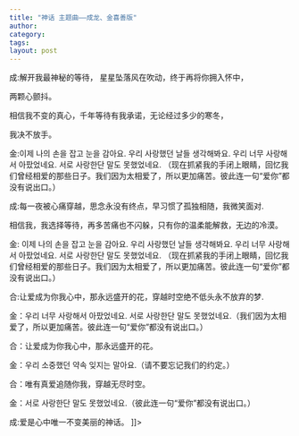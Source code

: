```yaml
---
title: "神话 主题曲——成龙、金喜善版"
author:
category: 
tags: 
layout: post
---
```


成:解开我最神秘的等待， 星星坠落风在吹动，终于再将你拥入怀中，

两颗心颤抖。

相信我不变的真心，千年等待有我承诺，无论经过多少的寒冬，

我决不放手。

金:이제 나의 손을 잡고 눈을 감아요. 우리 사랑했던 날들 생각해봐요. 우리 너무 사랑해서 아팠었네요. 서로 사랑한단 말도 못했었네요. （现在抓紧我的手闭上眼睛，回忆我们曾经相爱的那些日子。我们因为太相爱了，所以更加痛苦。彼此连一句“爱你”都没有说出口。）

成:每一夜被心痛穿越，思念永没有终点，早习惯了孤独相随，我微笑面对.

相信我，我选择等待，再多苦痛也不闪躲，只有你的温柔能解救，无边的冷漠。

金: 이제 나의 손을 잡고 눈을 감아요. 우리 사랑했던 날들 생각해봐요. 우리 너무 사랑해서 아팠었네요. 서로 사랑한단 말도 못했었네요. （现在抓紧我的手闭上眼睛，回忆我们曾经相爱的那些日子。我们因为太相爱了，所以更加痛苦。彼此连一句“爱你”都没有说出口。）

合:让爱成为你我心中，那永远盛开的花，穿越时空绝不低头永不放弃的梦.

金：우리 너무 사랑해서 아팠었네요. 서로 사랑한단 말도 못했었네요.（我们因为太相爱了，所以更加痛苦。彼此连一句“爱你”都没有说出口。）

合：让爱成为你我心中，那永远盛开的花。

金：우리 소중했던 약속 잊지는 말아요.（请不要忘记我们的约定。）

合：唯有真爱追随你我，穿越无尽时空。

金：서로 사랑한단 말도 못했었네요.（彼此连一句“爱你”都没有说出口。）

成:爱是心中唯一不变美丽的神话。 ]]>

